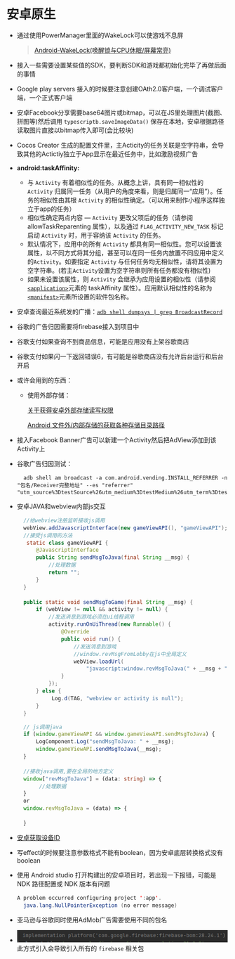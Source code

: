 # 安卓原生

* 通过使用PowerManager里面的WakeLock可以使游戏不息屏

  > [Android-WakeLock\(唤醒锁与CPU休眠/屏幕常亮\)](https://blog.csdn.net/qq_32115439/article/details/80169222)

* 接入一些需要设置某些值的SDK，要判断SDK和游戏都初始化完毕了再做后面的事情
* Google play servers 接入的时候要注意创建OAth2.0客户端，一个调试客户端，一个正式客户端
* 安卓Facebook分享需要base64图片或bitmap，可以在JS里处理图片\(截图、拼图等\)然后调用 `typescriptb.saveImageData()` 保存在本地，安卓根据路径读取图片直接以bitmap传入即可\(会比较块\)
* Cocos Creator 生成的配置文件里，主Acticity的任务关联是空字符串，会导致其他的Actictiy独立于App显示在最近任务中，比如激励视频广告
* **android:taskAffinity:**  
  * 与 `Activity` 有着相似性的任务。从概念上讲，具有同一相似性的 `Activity` 归属同一任务（从用户的角度来看，则是归属同一“应用”）。任务的相似性由其根 `Activity` 的相似性确定。（可以用来制作小程序这样独立于app的任务）
  * 相似性确定两点内容 — `Activity` 更改父项后的任务（请参阅 allowTaskReparenting 属性），以及通过 `FLAG_ACTIVITY_NEW_TASK` 标记启动 `Activity` 时，用于容纳该 `Activity` 的任务。
  * 默认情况下，应用中的所有 `Activity` 都具有同一相似性。您可以设置该属性，以不同方式将其分组，甚至可以在同一任务内放置不同应用中定义的`Activity`。如要指定 `Activity` 与任何任务均无相似性，请将其设置为空字符串。\(若主`Activity`设置为空字符串则所有任务都没有相似性\)
  * 如果未设置该属性，则 `Activity` 会继承为应用设置的相似性（请参阅[`<application>`](https://developer.android.com/guide/topics/manifest/application-element)元素的 taskAffinity 属性）。应用默认相似性的名称为[`<manifest>`](https://developer.android.com/guide/topics/manifest/manifest-element)元素所设置的软件包名称。
* 安卓查询最近系统发的广播：[`adb shell dumpsys | grep BroadcastRecord`](https://blog.csdn.net/g19920917/article/details/38032413)
* 谷歌的广告归因需要将firebase接入到项目中
* 谷歌支付如果查询不到商品信息，可能是应用没有上架谷歌商店
* 谷歌支付如果闪一下返回错误6，有可能是谷歌商店没有允许后台运行和后台开启
* 或许会用到的东西：
  * 使用外部存储：  

    [关于获得安卓外部存储读写权限](https://www.cnblogs.com/zanzg/p/9129375.html)  

    [Android 文件外/内部存储的获取各种存储目录路径](https://blog.csdn.net/csdn_aiyang/article/details/80665185)
* 接入Facebook Banner广告可以新建一个Activity然后把AdView添加到该Activity上
* 谷歌广告归因测试： 

  ```text
    adb shell am broadcast -a com.android.vending.INSTALL_REFERRER -n "包名/Receiver完整地址" --es "referrer" "utm_source%3DtestSource%26utm_medium%3DtestMedium%26utm_term%3DtestTerm%26utm_content%3DtestContent%26utm_campaign%3DtestCampaign"
  ```

* 安卓JAVA和webview内部js交互

  ```java
    //给webview注册监听接收js调用
    webView.addJavascriptInterface(new gameViewAPI(), "gameViewAPI");
    //接受js调用的方法
     static class gameViewAPI {
        @JavascriptInterface
        public String sendMsgToJava(final String __msg) {
            //处理数据
            return "";
        }
    }

    public static void sendMsgToGame(final String __msg) {
        if (webView != null && activity != null) {
            //发送消息到游戏必须在ui线程调用
            activity.runOnUiThread(new Runnable() {
                @Override
                public void run() {
                    //发送消息到游戏
                    //window.revMsgFromLobby在js中全局定义
                    webView.loadUrl(
                        "javascript:window.revMsgToJava(" + __msg + ")");
                }
            });
        } else {
             Log.d(TAG, "webview or activity is null");
        }
    }
  ```

  ```typescript
    // js调用java
    if (window.gameViewAPI && window.gameViewAPI.sendMsgToJava) {
        LogComponent.Log("sendMsgToJava: " + __msg);
        window.gameViewAPI.sendMsgToJava(__msg);
    }

    //接收java调用,要在全局的地方定义
    window["revMsgToJava"] = (data: string) => {
         //处理数据
    }
    or
    window.revMsgToJava = (data) => {

    }
  ```

* [安卓获取设备ID](https://www.jianshu.com/p/671e1da50b33)
* 写effect的时候要注意参数格式不能有boolean，因为安卓底层转换格式没有boolean
* 使用 Android studio 打开构建出的安卓项目时，若出现一下报错，可能是 NDK 路径配置或 NDK 版本有问题
  ``` java
  A problem occurred configuring project ':app'.
    java.lang.NullPointerException (no error message)
  ```
* 亚马逊与谷歌同时使用AdMob广告需要使用不同的包名

* ![图片](.\image\android1.png)
此方式引入会导致引入所有的 `firebase` 相关包